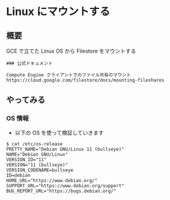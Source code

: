 # Linux にマウントする

## 概要

GCE で立てた Linux OS から Filestore をマウントする

```
### 公式ドキュメント

Compute Engine クライアントでのファイル共有のマウント
https://cloud.google.com/filestore/docs/mounting-fileshares
```


## やってみる

### OS 情報

+ 以下の OS を使って検証していきます

```
$ cat /etc/os-release
PRETTY_NAME="Debian GNU/Linux 11 (bullseye)"
NAME="Debian GNU/Linux"
VERSION_ID="11"
VERSION="11 (bullseye)"
VERSION_CODENAME=bullseye
ID=debian
HOME_URL="https://www.debian.org/"
SUPPORT_URL="https://www.debian.org/support"
BUG_REPORT_URL="https://bugs.debian.org/"
```

